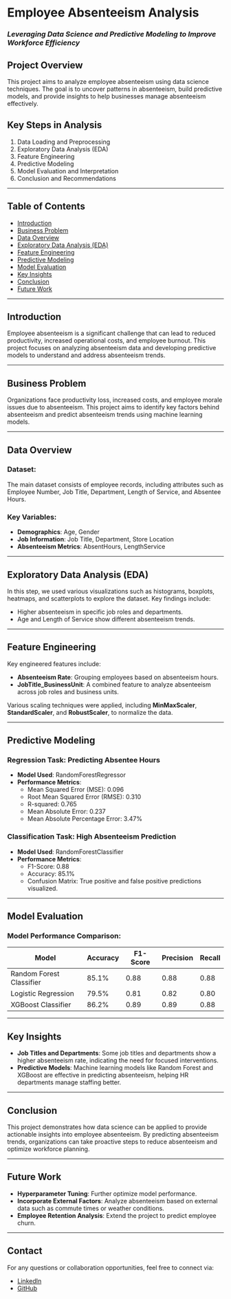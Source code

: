 # **Employee Absenteeism Analysis**

### *Leveraging Data Science and Predictive Modeling to Improve Workforce Efficiency*

## **Project Overview**

This project aims to analyze employee absenteeism using data science techniques. The goal is to uncover patterns in absenteeism, build predictive models, and provide insights to help businesses manage absenteeism effectively.

## **Key Steps in Analysis**

1. Data Loading and Preprocessing
2. Exploratory Data Analysis (EDA)
3. Feature Engineering
4. Predictive Modeling
5. Model Evaluation and Interpretation
6. Conclusion and Recommendations

---

## **Table of Contents**

- [Introduction](#introduction)
- [Business Problem](#business-problem)
- [Data Overview](#data-overview)
- [Exploratory Data Analysis (EDA)](#exploratory-data-analysis)
- [Feature Engineering](#feature-engineering)
- [Predictive Modeling](#predictive-modeling)
- [Model Evaluation](#model-evaluation)
- [Key Insights](#key-insights)
- [Conclusion](#conclusion)
- [Future Work](#future-work)

---

## **Introduction**

Employee absenteeism is a significant challenge that can lead to reduced productivity, increased operational costs, and employee burnout. This project focuses on analyzing absenteeism data and developing predictive models to understand and address absenteeism trends.

---

## **Business Problem**

Organizations face productivity loss, increased costs, and employee morale issues due to absenteeism. This project aims to identify key factors behind absenteeism and predict absenteeism trends using machine learning models.

---

## **Data Overview**

### Dataset:

The main dataset consists of employee records, including attributes such as Employee Number, Job Title, Department, Length of Service, and Absentee Hours.

### Key Variables:
- **Demographics**: Age, Gender
- **Job Information**: Job Title, Department, Store Location
- **Absenteeism Metrics**: AbsentHours, LengthService

---

## **Exploratory Data Analysis (EDA)**

In this step, we used various visualizations such as histograms, boxplots, heatmaps, and scatterplots to explore the dataset. Key findings include:
- Higher absenteeism in specific job roles and departments.
- Age and Length of Service show different absenteeism trends.

---

## **Feature Engineering**

Key engineered features include:
- **Absenteeism Rate**: Grouping employees based on absenteeism hours.
- **JobTitle_BusinessUnit**: A combined feature to analyze absenteeism across job roles and business units.
  
Various scaling techniques were applied, including **MinMaxScaler**, **StandardScaler**, and **RobustScaler**, to normalize the data.

---

## **Predictive Modeling**

### Regression Task: Predicting Absentee Hours
- **Model Used**: RandomForestRegressor
- **Performance Metrics**:
  - Mean Squared Error (MSE): 0.096
  - Root Mean Squared Error (RMSE): 0.310
  - R-squared: 0.765
  - Mean Absolute Error: 0.237
  - Mean Absolute Percentage Error: 3.47%

### Classification Task: High Absenteeism Prediction
- **Model Used**: RandomForestClassifier
- **Performance Metrics**:
  - F1-Score: 0.88
  - Accuracy: 85.1%
  - Confusion Matrix: True positive and false positive predictions visualized.

---

## **Model Evaluation**

### Model Performance Comparison:

| Model                   | Accuracy | F1-Score | Precision | Recall |
|--------------------------|----------|----------|-----------|--------|
| Random Forest Classifier  | 85.1%    | 0.88     | 0.88      | 0.88   |
| Logistic Regression       | 79.5%    | 0.81     | 0.82      | 0.80   |
| XGBoost Classifier        | 86.2%    | 0.89     | 0.89      | 0.88   |

---

## **Key Insights**

- **Job Titles and Departments**: Some job titles and departments show a higher absenteeism rate, indicating the need for focused interventions.
- **Predictive Models**: Machine learning models like Random Forest and XGBoost are effective in predicting absenteeism, helping HR departments manage staffing better.

---

## **Conclusion**

This project demonstrates how data science can be applied to provide actionable insights into employee absenteeism. By predicting absenteeism trends, organizations can take proactive steps to reduce absenteeism and optimize workforce planning.

---

## **Future Work**

- **Hyperparameter Tuning**: Further optimize model performance.
- **Incorporate External Factors**: Analyze absenteeism based on external data such as commute times or weather conditions.
- **Employee Retention Analysis**: Extend the project to predict employee churn.

---

## **Contact**

For any questions or collaboration opportunities, feel free to connect via:
- [LinkedIn](https://www.linkedin.com/in/mohit-singh-661427181/)
- [GitHub](https://github.com/Mohit-Singh-261097)

